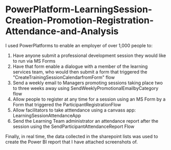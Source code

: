 # PowerPlatform-LearningSession-Creation-Promotion-Registration-Attendance-and-Analysis
I used PowerPlatforms to enable an employer of over 1,000 people to:
1) Have anyone submit a professional development session they would like to run via MS Forms
2) Have that form enable a dialogue with a member of the learning services team, who would then submit a form that triggered the "CreateTrainingSessionCalendarfromForm" flow
3) Send a weekly email to Managers promoting sessions taking place two to three weeks away using SendWeeklyPromotionalEmailbyCategory flow
4) Allow people to register at any time for a session using an MS Form by a Form that triggered the ParticipantRegistrationFlow
5) Allow facilitators to take atttendance using a canvass app: LearningSessionAttendanceApp
6) Send the Learning Team administrator an attendance report after the session using the SendParticipantAttendanceReport Flow

Finally, in real time, the data collected in the sharepoint lists was used to create the Power BI report that I have attached screenshots of.
